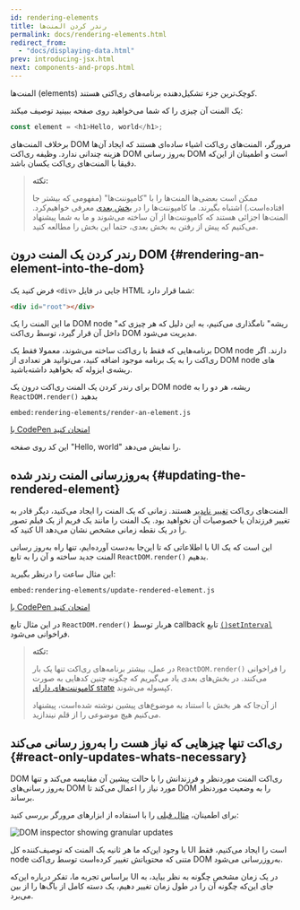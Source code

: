 ```yaml
---
id: rendering-elements
title: رندر کردن المنت‌ها
permalink: docs/rendering-elements.html
redirect_from:
  - "docs/displaying-data.html"
prev: introducing-jsx.html
next: components-and-props.html
---
```


المنت‌ها (elements) کوچک‌ترین جزء تشکیل‌دهنده برنامه‌های ری‌اکتی هستند.

یک المنت آن‌ چیزی را که شما می‌خواهید روی صفحه ببینید توصیف میکند:

```js
const element = <h1>Hello, world</h1>;
```

برخلاف المنت‌های ‌DOM مرورگر، المنت‌های ری‌اکت اشیاء ساده‌ای هستند که ایجاد آن‌ها هزینه چندانی ندارد. وظیفه ری‌اکت DOM به‌روز رسانی DOM است و اطمینان از این‌که دقیقا با المنت‌های ری‌اکت یکسان باشد.

>**نکته:**
>
>ممکن است بعضی‌ها المنت‌ها را با "کامپوننت‌ها" (مفهومی که بیشتر جا افتاده‌است.) اشتباه بگیرند. ما کامپوننت‌ها را در [بخش بعدی](/docs/components-and-props.html) معرفی خواهیم‌کرد. المنت‌ها اجزائی هستند که کامپوننت‌ها از آن ساخته می‌شوند و ما به شما پیشنهاد می‌کنیم که پیش از رفتن به بخش بعدی، حتما این بخش را مطالعه کنید.

## رندر کردن یک المنت درون DOM {#rendering-an-element-into-the-dom}

فرض کنید یک `<div>` جایی در فایل HTML شما قرار دارد:

```html
<div id="root"></div>
```

ما این المنت‌ را یک DOM node "ریشه" نامگذاری می‌کنیم، به این دلیل‌ که هر چیزی که داخل آن قرار گیرد، توسط ری‌اکت DOM مدیریت می‌شود.

برنامه‌هایی که فقط با ری‌اکت ساخته می‌شوند، معمولا فقط یک DOM node دارند. اگر ری‌اکت را به یک برنامه موجود اضافه کنید، می‌توانید هر تعدادی از DOM node های ریشه‌ی ایزوله که بخواهید داشته‌باشید.

برای رندر کردن یک المنت ری‌اکت درون یک DOM node ریشه، هر دو را به `ReactDOM.render()` بدهید


`embed:rendering-elements/render-an-element.js`

[با CodePen امتحان کنید](codepen://rendering-elements/render-an-element)

این کد روی صفحه "Hello, world" را نمایش می‌دهد.

## به‌روز‌رسانی المنت رندر شده {#updating-the-rendered-element}

المنت‌های ری‌اکت [تغییر ناپدیر](https://en.wikipedia.org/wiki/Immutable_object) هستند. زمانی که یک المنت را ایجاد می‌کنید، دیگر قادر به تغییر فرزندان یا خصوصیات آن نخواهید بود. یک المنت را مانند یک فریم از یک فیلم تصور کنید که UI را در یک نقطه زمانی مشخص نشان می‌دهد.

با اطلاعاتی که تا این‌جا به‌دست آورده‌ایم، تنها راه به‌روز رسانی UI این است که یک المنت جدید ساخته و آن را به تابع `ReactDOM.render()` بدهیم.


این مثال ساعت را درنظر بگیرید:

`embed:rendering-elements/update-rendered-element.js`

[با CodePen امتحان کنید](codepen://rendering-elements/update-rendered-element)

در این مثال تابع `ReactDOM.render()` هربار توسط callback تابع [`()setInterval`](https://developer.mozilla.org/en-US/docs/Web/API/WindowTimers/setInterval) فراخوانی می‌شود.

>**نکته:**
>
> در عمل، بیشتر برنامه‌های ری‌اکت تنها یک بار `ReactDOM.render()` را فراخوانی می‌کنند. در بخش‌های بعدی یاد می‌گیریم که چگونه چنین کد‌هایی به صورت [کامپوننت‌های دارای state](/docs/state-and-lifecycle.html) کپسوله می‌شوند.
>
> از آن‌جا که هر بخش با استناد به موضوع‌های پیشین نوشته‌ شده‌است، پیشنهاد می‌کنیم هیچ موضوعی را از قلم نیندازید.

## ری‌اکت تنها چیز‌هایی که نیاز‌ هست را به‌روز رسانی می‌کند {#react-only-updates-whats-necessary}

DOM ری‌اکت المنت موردنظر و فرزندانش را با حالت پیشین آن مقایسه می‌کند و تنها به‌روز رسانی‌های DOM مورد نیاز را اعمال می‌کند تا ‌DOM را به وضعیت موردنظر برساند.

برای اطمینان، [مثال قبلی](codepen://rendering-elements/update-rendered-element) را با استفاده از ابزارهای مرورگر بررسی کنید:

![DOM inspector showing granular updates](../images/docs/granular-dom-updates.gif)

با وجود این‌که ما هر ثانیه یک المنت که توصیف‌کننده کل UI است را ایجاد می‌کنیم، فقط node متنی که محتویاتش تغییر کرده‌است توسط ری‌اکت DOM به‌روز‌رسانی می‌شود.

براساس تجربه ما، تفکر درباره این‌که UI در یک زمان مشخص چگونه به نظر بیاید، به جای این‌که چگونه آن را در طول زمان تغییر دهیم، یک دسته کامل از باگ‌ها را از بین می‌برد.
